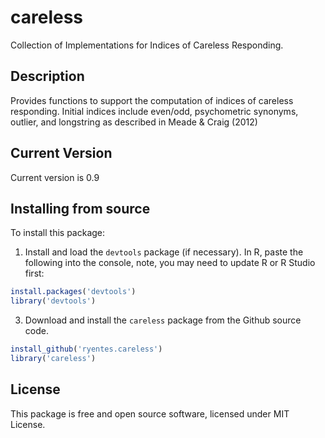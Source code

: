 
# careless

Collection of Implementations for Indices of Careless Responding.

## Description

Provides functions to support the computation of indices of careless responding. Initial indices include even/odd, psychometric synonyms, outlier, and longstring as described in Meade & Craig (2012)

## Current Version

Current version is 0.9

## Installing from source

To install this package:

1) Install and load the `devtools` package (if necessary). In R, paste the following into the console, note, you may need to update R or R Studio first:

```r
install.packages('devtools')
library('devtools')
```

3) Download and install the `careless` package from the Github source code.

```r
install_github('ryentes.careless')
library('careless')
```

## License

This package is free and open source software, licensed under MIT License.
